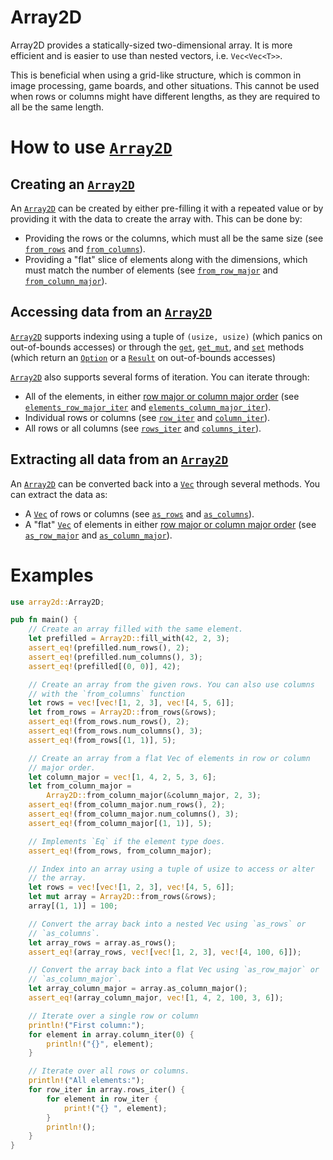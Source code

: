 # Array2D

Array2D provides a statically-sized two-dimensional array. It is more
efficient and is easier to use than nested vectors, i.e. `Vec<Vec<T>>`.

This is beneficial when using a grid-like structure, which is common in
image processing, game boards, and other situations. This cannot be
used when rows or columns might have different lengths, as they are required
to all be the same length.

# How to use [`Array2D`]

## Creating an [`Array2D`]

An [`Array2D`] can be created by either pre-filling it with a repeated value
or by providing it with the data to create the array with. This can be done
by:
  - Providing the rows or the columns, which must all be the same size (see
    [`from_rows`] and [`from_columns`]).
  - Providing a "flat" slice of elements along with the dimensions, which
    must match the number of elements (see [`from_row_major`] and
    [`from_column_major`]).

## Accessing data from an [`Array2D`]

[`Array2D`] supports indexing using a tuple of `(usize, usize)` (which
panics on out-of-bounds accesses) or through the [`get`], [`get_mut`], and
[`set`] methods (which return an [`Option`] or a [`Result`] on out-of-bounds
accesses)

[`Array2D`] also supports several forms of iteration. You can iterate
through:
  - All of the elements, in either [row major or column major order] (see
    [`elements_row_major_iter`] and [`elements_column_major_iter`]).
  - Individual rows or columns (see [`row_iter`] and [`column_iter`]).
  - All rows or all columns (see [`rows_iter`] and [`columns_iter`]).

## Extracting all data from an [`Array2D`]

An [`Array2D`] can be converted back into a [`Vec`] through several
methods. You can extract the data as:
  - A [`Vec`] of rows or columns (see [`as_rows`] and [`as_columns`]).
  - A "flat" [`Vec`] of elements in either [row major or column major order]
    (see [`as_row_major`] and [`as_column_major`]).

# Examples

```rust
use array2d::Array2D;

pub fn main() {
    // Create an array filled with the same element.
    let prefilled = Array2D::fill_with(42, 2, 3);
    assert_eq!(prefilled.num_rows(), 2);
    assert_eq!(prefilled.num_columns(), 3);
    assert_eq!(prefilled[(0, 0)], 42);

    // Create an array from the given rows. You can also use columns
    // with the `from_columns` function
    let rows = vec![vec![1, 2, 3], vec![4, 5, 6]];
    let from_rows = Array2D::from_rows(&rows);
    assert_eq!(from_rows.num_rows(), 2);
    assert_eq!(from_rows.num_columns(), 3);
    assert_eq!(from_rows[(1, 1)], 5);

    // Create an array from a flat Vec of elements in row or column
    // major order.
    let column_major = vec![1, 4, 2, 5, 3, 6];
    let from_column_major =
        Array2D::from_column_major(&column_major, 2, 3);
    assert_eq!(from_column_major.num_rows(), 2);
    assert_eq!(from_column_major.num_columns(), 3);
    assert_eq!(from_column_major[(1, 1)], 5);

    // Implements `Eq` if the element type does.
    assert_eq!(from_rows, from_column_major);

    // Index into an array using a tuple of usize to access or alter
    // the array.
    let rows = vec![vec![1, 2, 3], vec![4, 5, 6]];
    let mut array = Array2D::from_rows(&rows);
    array[(1, 1)] = 100;

    // Convert the array back into a nested Vec using `as_rows` or
    // `as_columns`.
    let array_rows = array.as_rows();
    assert_eq!(array_rows, vec![vec![1, 2, 3], vec![4, 100, 6]]);

    // Convert the array back into a flat Vec using `as_row_major` or
    // `as_column_major`.
    let array_column_major = array.as_column_major();
    assert_eq!(array_column_major, vec![1, 4, 2, 100, 3, 6]);

    // Iterate over a single row or column
    println!("First column:");
    for element in array.column_iter(0) {
        println!("{}", element);
    }

    // Iterate over all rows or columns.
    println!("All elements:");
    for row_iter in array.rows_iter() {
        for element in row_iter {
            print!("{} ", element);
        }
        println!();
    }
}
```

[`Array2D`]: https://docs.rs/array2d/latest/array2d/struct.Array2D.html
[`from_rows`]: https://docs.rs/array2d/latest/array2d/struct.Array2D.html#method.from_rows
[`from_columns`]: https://docs.rs/array2d/latest/array2d/struct.Array2D.html#method.from_columns
[`from_row_major`]: https://docs.rs/array2d/latest/array2d/struct.Array2D.html#method.from_row_major
[`from_column_major`]: https://docs.rs/array2d/latest/array2d/struct.Array2D.html#method.from_column_major
[`get`]: https://docs.rs/array2d/latest/array2d/struct.Array2D.html#method.get
[`get_mut`]: https://docs.rs/array2d/latest/array2d/struct.Array2D.html#method.get_mut
[`set`]: https://docs.rs/array2d/latest/array2d/struct.Array2D.html#method.set
[`elements_row_major_iter`]: https://docs.rs/array2d/latest/array2d/struct.Array2D.html#method.elements_row_major_iter
[`elements_column_major_iter`]: https://docs.rs/array2d/latest/array2d/struct.Array2D.html#method.elements_column_major_iter
[`row_iter`]: https://docs.rs/array2d/latest/array2d/struct.Array2D.html#method.row_iter
[`column_iter`]: https://docs.rs/array2d/latest/array2d/struct.Array2D.html#method.column_iter
[`rows_iter`]: https://docs.rs/array2d/latest/array2d/struct.Array2D.html#method.rows_iter
[`columns_iter`]: https://docs.rs/array2d/latest/array2d/struct.Array2D.html#method.columns_iter
[`as_rows`]: https://docs.rs/array2d/latest/array2d/struct.Array2D.html#method.as_rows
[`as_columns`]: https://docs.rs/array2d/latest/array2d/struct.Array2D.html#method.as_columns
[`as_row_major`]: https://docs.rs/array2d/latest/array2d/struct.Array2D.html#method.as_row_major
[`as_column_major`]: https://docs.rs/array2d/latest/array2d/struct.Array2D.html#method.as_column_major
[`Vec`]: https://doc.rust-lang.org/std/vec/struct.Vec.html
[`Option`]: https://doc.rust-lang.org/std/option/
[`Result`]: https://doc.rust-lang.org/std/result/
[row major or column major order]: https://en.wikipedia.org/wiki/Row-_and_column-major_order
